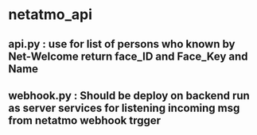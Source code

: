 # netatmo_api
## api.py : use for list of persons who known by Net-Welcome return face_ID and Face_Key and Name

## webhook.py : Should be deploy on backend run as server services for listening incoming msg from netatmo webhook trgger 
